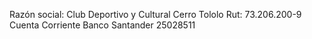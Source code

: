 Razón social:
Club Deportivo y Cultural Cerro Tololo
Rut:
73.206.200-9
Cuenta Corriente
Banco Santander 
25028511